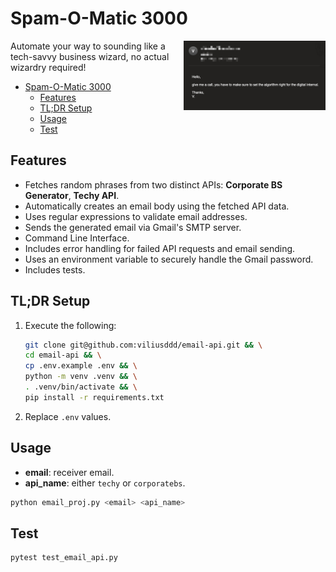 # Spam-O-Matic 3000

<img align=right src="assets/email_preview.png" width="45%"/>

Automate your way to sounding like a tech-savvy business wizard, no actual wizardry required!

- [Spam-O-Matic 3000](#spam-o-matic-3000)
  - [Features](#features)
  - [TL;DR Setup](#tldr-setup)
  - [Usage](#usage)
  - [Test](#test)


## Features
- Fetches random phrases from two distinct APIs: **Corporate BS Generator**, **Techy API**.
- Automatically creates an email body using the fetched API data.
- Uses regular expressions to validate email addresses.
- Sends the generated email via Gmail's SMTP server.
- Command Line Interface.
- Includes error handling for failed API requests and email sending.
- Uses an environment variable to securely handle the Gmail password.
- Includes tests.

## TL;DR Setup

1. Execute the following:

    ```sh
    git clone git@github.com:viliusddd/email-api.git && \
    cd email-api && \
    cp .env.example .env && \
    python -m venv .venv && \
    . .venv/bin/activate && \
    pip install -r requirements.txt
    ```
2. Replace `.env` values.

## Usage

- **email**: receiver email.
- **api_name**: either `techy` or `corporatebs`.

```sh
python email_proj.py <email> <api_name>
```

## Test

```sh
pytest test_email_api.py
```
